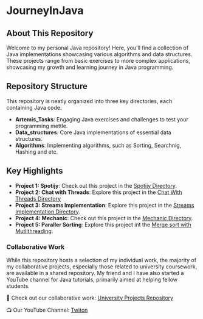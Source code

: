 # JourneyInJava

## About This Repository

Welcome to my personal Java repository! Here, you'll find a collection of Java implementations showcasing various algorithms and data structures. These projects range from basic exercises to more complex applications, showcasing my growth and learning journey in Java programming.

## Repository Structure
This repository is neatly organized into three key directories, each containing Java code:

- **Artemis_Tasks**: Engaging Java exercises and challenges to test your programming mettle.
- **Data_structures**: Core Java implementations of essential data structures.
- **Algorithms**: Implementing algorithms, such as Sorting, Searchnig, Hashing and etc.


## Key Highlights

- **Project 1: Spotijy**: Check out this project in the [Spotijy Directory](https://github.com/daatoo/Java-Journey/tree/main/Artemis-Tasks/Spotijy).
- **Project 2: Chat with Threads**: Explore this project in the [Chat With Threads Directory](https://github.com/daatoo/Java-Journey/tree/main/Artemis-Tasks/ChatWithMultiThreading)
- **Project 3: Streams Implementation**: Explore this project in the [Streams Implementation Directory](https://github.com/daatoo/Java-Journey/tree/main/Data-Structures/Streams).
- **Project 4: Mechanic**: Check out this project in the [Mechanic Directory](https://github.com/daatoo/Java-Journey/tree/main/Artemis-Tasks/Mechanic).
- **Project 5: Paraller Sorting**: Explore this project int the [Merge sort with Mutlithreading](https://github.com/daatoo/Java-Journey/tree/main/Artemis-Tasks/Paraller-Sorting-Threads).



### Collaborative Work
While this repository hosts a selection of my individual work, the majority of my collaborative projects, especially those related to university coursework, are available in a shared repository. My friend and I have also started a YouTube channel for Java tutorials, primarily aimed at helping fellow students.

🔗 Check out our collaborative work: [University Projects Repository](https://github.com/rezi-gelenidze/university-projects)

📺 Our YouTube Channel: [Twiton](https://www.youtube.com/@twiton)




